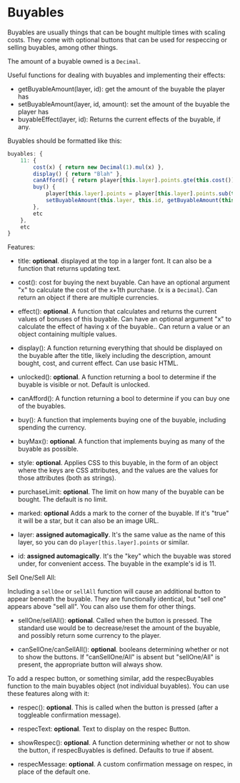 # Buyables

Buyables are usually things that can be bought multiple times with scaling costs. They come with optional buttons that can be used for respeccing or selling buyables, among other things.

The amount of a buyable owned is a `Decimal`. 

Useful functions for dealing with buyables and implementing their effects:

- getBuyableAmount(layer, id): get the amount of the buyable the player has
- setBuyableAmount(layer, id, amount): set the amount of the buyable the player has
- buyableEffect(layer, id): Returns the current effects of the buyable, if any.

Buyables should be formatted like this:

```js
buyables: {
    11: {
        cost(x) { return new Decimal(1).mul(x) },
        display() { return "Blah" },
        canAfford() { return player[this.layer].points.gte(this.cost()) },
        buy() {
            player[this.layer].points = player[this.layer].points.sub(this.cost())
            setBuyableAmount(this.layer, this.id, getBuyableAmount(this.layer, this.id).add(1))
        },
        etc
    },
    etc
}
```

Features:

- title: **optional**. displayed at the top in a larger font. It can also be a function that returns updating text.

- cost(): cost for buying the next buyable. Can have an optional argument "x" to calculate the cost of the x+1th purchase. (x is a `Decimal`).
    Can return an object if there are multiple currencies.
                    
- effect(): **optional**. A function that calculates and returns the current values of bonuses of this buyable.  Can have an optional argument "x" to calculate the effect of having x of the buyable.. 
    Can return a value or an object containing multiple values.

- display(): A function returning everything that should be displayed on the buyable after the title, likely including the description, amount bought, cost, and current effect. Can use basic HTML.

- unlocked(): **optional**. A function returning a bool to determine if the buyable is visible or not. Default is unlocked.

- canAfford(): A function returning a bool to determine if you can buy one of the buyables.

- buy(): A function that implements buying one of the buyable, including spending the currency.

- buyMax(): **optional**. A function that implements buying as many of the buyable as possible.

- style: **optional**. Applies CSS to this buyable, in the form of an object where the keys are CSS attributes, and the values are the values for those attributes (both as strings).
        
- purchaseLimit: **optional**. The limit on how many of the buyable can be bought. The default is no limit.

- marked: **optional** Adds a mark to the corner of the buyable. If it's "true" it will be a star, but it can also be an image URL.

- layer: **assigned automagically**. It's the same value as the name of this layer, so you can do `player[this.layer].points` or similar.

- id: **assigned automagically**. It's the "key" which the buyable was stored under, for convenient access. The buyable in the example's id is 11.

Sell One/Sell All:

Including a `sellOne` or `sellAll` function will cause an additional button to appear beneath the buyable. They are functionally identical, but "sell one" appears above "sell all". You can also use them for other things.

- sellOne/sellAll(): **optional**. Called when the button is pressed. The standard use would be to decrease/reset the amount of the buyable, and possibly return some currency to the player.

- canSellOne/canSellAll(): **optional**. booleans determining whether or not to show the buttons. If  "canSellOne/All" is absent but "sellOne/All" is present, the appropriate button will always show.


To add a respec button, or something similar, add the respecBuyables function to the main buyables object (not individual buyables).
You can use these features along with it: 

- respec(): **optional**. This is called when the button is pressed (after a toggleable confirmation message).

- respecText: **optional**. Text to display on the respec Button.

- showRespec(): **optional**. A function determining whether or not to show the button, if respecBuyables is defined. Defaults to true if absent.

- respecMessage: **optional**. A custom confirmation message on respec, in place of the default one.